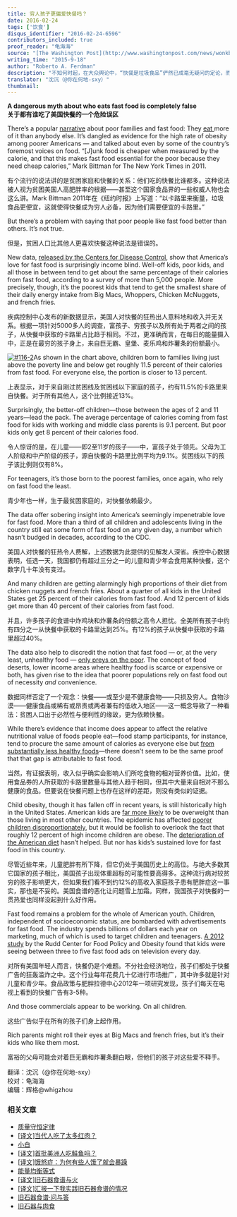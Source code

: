 ```yaml
---
title: 穷人孩子更偏爱快餐吗？
date: 2016-02-24
tags: ['饮食']
disqus_identifier: "2016-02-24-6596"
contributors_included: true
proof_reader: "龟海海"
source: "[The Washington Post](http://www.washingtonpost.com/news/wonkblog/wp/2015/09/18/rich-parents-might-look-down-on-fast-food-but-its-actually-their-kids-who-eat-it-the-most/)"
writing_time: "2015-9-18"
author: "Roberto A. Ferdman"
description: "不知何时起，在大众舆论中，“快餐是垃圾食品”俨然已成毫无疑问的定论，而且它们总是被与穷人联系在一起——可不是嘛，他们吃了那么多廉价垃圾快餐，才变得那么痴胖——那么事实如何呢？"
translator: "沈沉（@你在何地-sxy）"
thumbnail:
---
```


**A dangerous myth about who eats fast food is completely false**  
**关于都有谁吃了美国快餐的一个危险误区**

There’s a popular [narrative](http://www.google.com/url?q=http%3A%2F%2Fwww.dailymail.co.uk%2Fhealth%2Farticle-2192606%2FChildren-poor-families-likely-eat-junk-food-claim-researchers.html&sa=D&sntz=1&usg=AFQjCNFMZ0YwH8z2K14TzlR_HQSUHpO9qw) about poor families and fast food: They [eat ](http://www.google.com/url?q=http%3A%2F%2Fscholarship.law.berkeley.edu%2Fcgi%2Fviewcontent.cgi%3Farticle%3D1198%26context%3Dcalifornialawreview&sa=D&sntz=1&usg=AFQjCNH_WQTvafeTYPpo9_M9t2x7HsMpbg)more of it than anybody else. It’s dangled as evidence for the high rate of obesity among poorer Americans — and talked about even by some of the country’s foremost voices on food. “[J]unk food is cheaper when measured by the calorie, and that this makes fast food essential for the poor because they need cheap calories,” Mark Bittman for The New York Times in 2011.

有个流行的说法讲的是贫困家庭和快餐的关系：他们吃的快餐比谁都多。这种说法被人视为贫困美国人高肥胖率的根据——甚至这个国家食品界的一些权威人物也会这么讲。Mark Bittman 2011年在《纽约时报》上写道：“以卡路里来衡量，垃圾食品更便宜，这就使得快餐成为穷人必备，因为他们需要便宜的卡路里。”

But there’s a problem with saying that poor people like fast food better than others. It’s not true.

但是，贫困人口比其他人更喜欢快餐这种说法是错误的。

New data, [released by the Centers for Disease Control](http://www.cdc.gov/nchs/nhanes/about_nhanes.htm), show that America’s love for fast food is surprisingly income blind. Well-off kids, poor kids, and all those in between tend to get about the same percentage of their calories from fast food, according to a survey of more than 5,000 people. More precisely, though, it’s the poorest kids that tend to get the smallest share of their daily energy intake from Big Macs, Whoppers, Chicken McNuggets, and french fries.

疾病控制中心发布的新数据显示，美国人对快餐的狂热出人意料地和收入并无关系。根据一项针对5000多人的调查，富孩子、穷孩子以及所有处于两者之间的孩子，从快餐中获取的卡路里占比趋于相同。不过，更准确而言，在每日的能量摄入中，正是在最穷的孩子身上，来自巨无霸、皇堡、麦乐鸡和炸薯条的份额最小。

[![#116-2](https://headsalon.org/wordpress/wp-content/uploads/2016/02/116-2-300x232.jpg)](https://headsalon.org/wordpress/wp-content/uploads/2016/02/116-2.jpg)As shown in the chart above, children born to families living just above the poverty line and below get roughly 11.5 percent of their calories from fast food. For everyone else, the portion is closer to 13 percent.

上表显示，对于来自刚过贫困线及贫困线以下家庭的孩子，约有11.5%的卡路里来自快餐。对于所有其他人，这个比例接近13%。

Surprisingly, the better-off children—those between the ages of 2 and 11 years—lead the pack. The average percentage of calories coming from fast food for kids with working and middle class parents is 9.1 percent. But poor kids only get 8 percent of their calories food.

令人惊讶的是，在儿童——即2至11岁的孩子——中，富孩子处于领先。父母为工人阶级和中产阶级的孩子，源自快餐的卡路里比例平均为9.1%。贫困线以下的孩子该比例则仅有8%。

For teenagers, it’s those born to the poorest families, once again, who rely on fast food the least.

青少年也一样，生于最贫困家庭的，对快餐依赖最少。

The data offer sobering insight into America’s seemingly impenetrable love for fast food. More than a third of all children and adolescents living in the country still eat some form of fast food on any given day, a number which hasn’t budged in decades, according to the CDC.

美国人对快餐的狂热令人费解，上述数据为此提供的见解发人深省。疾控中心数据表明，任选一天，我国都仍有超过三分之一的儿童和青少年会食用某种快餐，这个数字几十年没有变过。

And many children are getting alarmingly high proportions of their diet from chicken nuggets and french fries. About a quarter of all kids in the United States get 25 percent of their calories from fast food. And 12 percent of kids get more than 40 percent of their calories from fast food.

并且，许多孩子的食谱中炸鸡块和炸薯条的份额之高令人担忧。全美所有孩子中约有四分之一从快餐中获取的卡路里达到25%。有12%的孩子从快餐中获取的卡路里超过40%。

The data also help to discredit the notion that fast food — or, at the very least, unhealthy food — [only preys on the poor](http://news.nationalgeographic.com/news/2014/09/140901-american-diet-obesity-poor-food-health/). The concept of food deserts, lower income areas where healthy food is scarce or expensive or both, has given rise to the idea that poorer populations rely on fast food out of necessity *and* convenience.

数据同样否定了一个观念：快餐——或至少是不健康食物——只损及穷人。食物沙漠——健康食品或稀有或昂贵或两者兼有的低收入地区——这一概念导致了一种看法：贫困人口出于必然性与便利性的缘故，更为依赖快餐。

While there’s evidence that income does appear to affect the relative nutritional value of foods people eat—food stamp participants, for instance, tend to procure the same amount of calories as everyone else but [from substantially less healthy foods](https://www.washingtonpost.com/news/wonkblog/wp/2015/09/17/the-depressing-difference-in-what-poor-people-and-everyone-else-eats/)—there doesn’t seem to be the same proof that that gap is attributable to fast food.

当然，有证据表明，收入似乎确实会影响人们所吃食物的相对营养价值。比如，使用食品券的人所获取的卡路里数量与其他人趋于相同，但其中大量来自相对不那么健康的食品。但要说在快餐问题上也存在这样的差距，则没有类似的证据。

Child obesity, though it has fallen off in recent years, is still historically high in the United States. American kids are [far more likely](http://www.washingtonpost.com/news/wonkblog/wp/2015/02/24/chart-how-childhood-obesity-has-swept-the-world-in-less-than-a-generation/) to be overweight than those living in most other countries. The epidemic has affected [poorer children disproportionately](http://www.cdc.gov/nchs/data/databriefs/db51.pdf), but it would be foolish to overlook the fact that roughly 12 percent of high income children are obese. The [deterioration of the American diet](http://www.washingtonpost.com/news/wonkblog/wp/2014/06/18/the-rise-of-processed-and-fast-foods-and-the-ever-expanding-american-waistline/) hasn’t helped. But nor has kids’s sustained love for fast food in this country.

尽管近些年来，儿童肥胖有所下降，但它仍处于美国历史上的高位。与绝大多数其它国家的孩子相比，美国孩子出现体重超标的可能性要高得多。这种流行病对较贫穷的孩子影响更大，但如果我们看不到约12%的高收入家庭孩子患有肥胖症这一事实，那也是不妥的。美国食谱的恶化让问题雪上加霜。同样，我国孩子对快餐的一贯热爱也同样没起到什么好作用。

Fast food remains a problem for the whole of American youth. Children, independent of socioeconomic status, are bombarded with advertisements for fast food. The industry spends billions of dollars each year on marketing, much of which is used to target children and teenagers. [A 2012 study](http://news.yale.edu/2013/11/04/fast-food-companies-still-target-kids-marketing-unhealthy-products) by the Rudd Center for Food Policy and Obesity found that kids were seeing between three to five fast food ads on television every day.

对所有美国年轻人而言，快餐仍是个难题。不分社会经济地位，孩子们都处于快餐广告的狂轰滥炸之中。这个行业每年花费几十亿进行市场推广，其中许多就是针对儿童和青少年。食品政策与肥胖拉德中心2012年一项研究发现，孩子们每天在电视上看到的快餐广告有3-5种。

And those commercials appear to be working. On all children.

这些广告似乎在所有的孩子们身上起作用。

Rich parents might roll their eyes at Big Macs and french fries, but it’s their kids who like them most.

富裕的父母可能会对着巨无霸和炸薯条翻白眼，但他们的孩子对这些爱不释手。


翻译：沈沉（@你在何地-sxy）  
校对：龟海海  
编辑：辉格@whigzhou


### 相关文章

* [质量守恒定律](https://headsalon.org/archives/7625.html "质量守恒定律")
* [[译文]当代人吃了太多红肉？](https://headsalon.org/archives/7346.html "[译文]当代人吃了太多红肉？")
* [小白](https://headsalon.org/archives/7126.html "小白")
* [[译文]首批美洲人吃鲑鱼吗？](https://headsalon.org/archives/6603.html "[译文]首批美洲人吃鲑鱼吗？")
* [[译文]饿怒症：为何有些人饿了就会暴躁](https://headsalon.org/archives/6135.html "[译文]饿怒症：为何有些人饿了就会暴躁")
* [能量均衡等式](https://headsalon.org/archives/6918.html "能量均衡等式")
* [[译文]旧石器食谱与火](https://headsalon.org/archives/6079.html "[译文]旧石器食谱与火")
* [[译文]汇报一下我实践旧石器食谱的情况](https://headsalon.org/archives/5978.html "[译文]汇报一下我实践旧石器食谱的情况")
* [旧石器食谱·问与答](https://headsalon.org/archives/5883.html "旧石器食谱·问与答")
* [旧石器与肉食](https://headsalon.org/archives/6387.html "旧石器与肉食")
